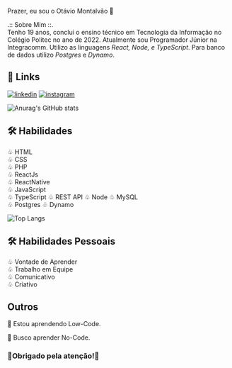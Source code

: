 
Prazer, eu sou o Otávio Montalvão 🚀

 .:: Sobre Mim ::.                                                  
Tenho 19 anos, conclui o ensino técnico em Tecnologia da Informação no Colégio Politec no ano de 2022. Atualmente sou Programador Júnior na Integracomm. Utilizo as linguagens *React, Node, e TypeScript*. Para banco de dados utilizo *Postgres* e *Dynamo*.



## 🔗 Links
[![linkedin](https://img.shields.io/badge/linkedin-0A66C2?style=for-the-badge&logo=linkedin&logoColor=white)](https://www.linkedin.com/in/otávio-montalvão-10355a207)
[![instagram](https://img.shields.io/badge/instagram-F56040?style=for-the-badge&logo=instagram&logoColor=white)](https://www.instagram.com/omontalvao_/)

![Anurag's GitHub stats](https://github-readme-stats.vercel.app/api?username=otavio16design&show_icons=true&theme=radical&include_all_commits=true)

## 🛠 Habilidades
♧ HTML                                                  
♧ CSS                                                  
♧ PHP                                                  
♧ ReactJs                                                  
♧ ReactNative  
♧ JavaScript  
♧ TypeScript
♧ REST API
♧ Node
♧ MySQL                                                  
♧ Postgres
♧ Dynamo

![Top Langs](https://github-readme-stats.vercel.app/api/top-langs/?username=otavio16design&layout=compact&theme=radical)

## 🛠 Habilidades Pessoais
♧ Vontade de Aprender                                                  
♧ Trabalho em Equipe                                                  
♧ Comunicativo                                                  
♧ Criativo                                        


## Outros
🧠 Estou aprendendo Low-Code.

💭 Busco aprender No-Code.

### 🚀Obrigado pela atenção!🚀
